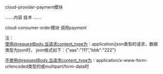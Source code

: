 cloud-provider-payment模块

.......内容 技术
.......

cloud-consumer-order模块
调用payment 

注：  
使用@requestBody.当请求content_type为：application/json类型的请求，数据类型为json时， json格式如下：{"aaa":"111","bbb":"222"}

不使用@requestBody.当请求content_type为：application/x-www-form-urlencoded类型的或multipart/form-data时
